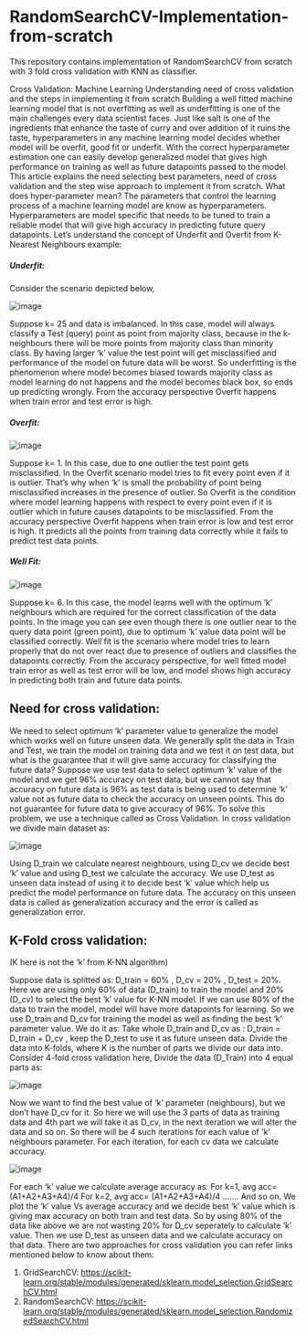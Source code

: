 # RandomSearchCV-Implementation-from-scratch
This repository contains implementation of RandomSearchCV from scratch with 3 fold cross validation with KNN as classifier.

Cross Validation: Machine Learning
Understanding need of cross validation and the steps in implementing it from scratch
Building a well fitted machine learning model that is not overfitting as well as underfitting is one of the main challenges every data scientist faces. Just like salt is one of the ingredients that enhance the taste of curry and over addition of it ruins the taste, hyperparameters in any machine learning model decides whether model will be overfit, good fit or underfit. With the correct hyperparameter estimation one can easily develop generalized model that gives high performance on training as well as future datapoints passed to the model. This article explains the need selecting best parameters, need of cross validation and the step wise approach to implement it from scratch.
What does hyper-parameter mean?
The parameters that control the learning process of a machine learning model are know as hyperparameters. Hyperparameters are model specific that needs to be tuned to train a reliable model that will give high accuracy in predicting future query datapoints.
Let’s understand the concept of Underfit and Overfit from K-Nearest Neighbours example:
##### Underfit: 
Consider the scenario depicted below,
  
  ![image](https://user-images.githubusercontent.com/87875987/235347225-bc5ceebf-a8ee-4d8b-bdf0-bd8c20b369ca.png)

	                
Suppose k= 25 and data is imbalanced. In this case, model will always classify a Test (query) point as point from majority class, because in the k-neighbours there will be more points from majority class than minority class. By having larger ‘k’ value the test point will get misclassified and performance of the model on future data will be worst. So underfitting is the phenomenon where model becomes biased towards majority class as model learning do not happens and the model becomes black box, so ends up predicting wrongly.
From the accuracy perspective Overfit happens when train error and test error is high.

##### Overfit:

![image](https://user-images.githubusercontent.com/87875987/235347236-590b7ba1-103d-4120-b283-62f49132adb3.png)

Suppose k= 1. In this case, due to one outlier the test point gets misclassified. In the Overfit scenario model tries to fit every point even if it is outlier. That’s why when ‘k’ is small the probability of point being misclassified increases in the presence of outlier. So Overfit is the condition where model learning happens with respect to every point even if it is outlier which in future causes datapoints to be misclassified.
From the accuracy perspective Overfit happens when train error is low and test error is high. It predicts all the points from training data correctly while it fails to predict test data points.

##### Well Fit: 
![image](https://user-images.githubusercontent.com/87875987/235347242-0941ea3f-7c97-4f11-84eb-0bb5aac57ca9.png)

                                          
Suppose k= 6. In this case, the model learns well with the optimum ‘k’ neighbours which are required for the correct classification of the data points. In the image you can see even though there is one outlier near to the query data point (green point), due to optimum ‘k’ value data point will be classified correctly. Well fit is the scenario where model tries to learn properly that do not over react due to presence of outliers and classifies the datapoints correctly.
From the accuracy perspective, for well fitted model train error as well as test error will be low, and model shows high accuracy in predicting both train and future data points.

## Need for cross validation:
We need to select optimum ‘k’ parameter value to generalize the model which works well on future unseen data. We generally split the data in Train and Test, we train the model on training data and we test it on test data, but what is the guarantee that it will give same accuracy for classifying the future data? Suppose we use test data to select optimum ‘k’ value of the model and we get 96% accuracy on test data, but we cannot say that accuracy on future data is 96% as test data is being used to determine ‘k’ value not as future data to check the accuracy on unseen points. This do not guarantee for future data to give accuracy of 96%.
To solve this problem, we use a technique called as Cross Validation. In cross validation we divide main dataset as: 

![image](https://user-images.githubusercontent.com/87875987/235347324-263484e1-85d8-4d7a-9788-4b1e34b50afe.png)

                   
Using D_train we calculate nearest neighbours, using D_cv we decide best ‘k’ value and using D_test we calculate the accuracy. We use D_test as unseen data instead of using it to decide best ‘k’ value which help us predict the model performance on future data. The accuracy on this unseen data is called as generalization accuracy and the error is called as generalization error.

## K-Fold cross validation: 
  (K here is not the ‘k’ from K-NN algorithm)

Suppose data is splitted as:
D_train = 60% , D_cv = 20% , D_test = 20%. 
Here we are using only 60% of data (D_train) to train the model and 20% (D_cv) to select the best ‘k’ value for K-NN model. If we can use 80% of the data to train the model, model will have more datapoints for learning. So we use D_train and D_cv for training the model as well as finding the best ‘k’ parameter value.
We do it as: 
Take whole D_train and D_cv as :  D_train = D_train + D_cv , keep the D_test to use it as future unseen data.
Divide the data into K-folds, where K is the number of parts we divide our data into. Consider 4-fold cross validation here,
Divide the data (D_Train) into 4 equal parts as: 

![image](https://user-images.githubusercontent.com/87875987/235347378-7ac913d9-3dbe-41e9-9d2d-bef24300843a.png)


Now we want to find the best value of ‘k’ parameter (neighbours), but we don’t have D_cv for it. 
So here we will use the 3 parts of data as training data and 4th part we will take it as D_cv, in the next iteration we will alter the data and so on. So there will be 4 such iterations  for each value of ’k’ neighbours parameter. For each iteration, for each cv data we calculate accuracy.

![image](https://user-images.githubusercontent.com/87875987/235347401-b9fbfe35-d0fe-477a-bfe5-0dfc435f043e.png)


For each ‘k’ value we calculate average accuracy as:
For k=1, avg acc= (A1+A2+A3+A4)/4
For k=2, avg acc= (A1+A2+A3+A4)/4
……. And so on.
We plot the ‘k’ value Vs average accuracy and we decide best ‘k’ value which is giving max accuracy on both train and test data. 
So by using 80% of the data like above we are not wasting 20% for D_cv seperately to calculate ‘k’ value. Then we use D_test as unseen data and we calculate accuracy on that data.
There are two approaches for cross validation you can refer links mentioned below to know about them:
1) GridSearchCV: https://scikit-learn.org/stable/modules/generated/sklearn.model_selection.GridSearchCV.html
2) RandomSearchCV: https://scikit-learn.org/stable/modules/generated/sklearn.model_selection.RandomizedSearchCV.html  



